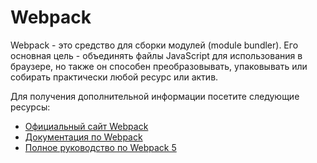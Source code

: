 # Webpack

Webpack - это средство для сборки модулей (module bundler). Его основная цель - объединять файлы JavaScript для использования в браузере, но также он способен преобразовывать, упаковывать или собирать практически любой ресурс или актив.

Для получения дополнительной информации посетите следующие ресурсы:

- [Официальный сайт Webpack](https://webpack.js.org/)
- [Документация по Webpack](https://webpack.js.org/concepts/)
- [Полное руководство по Webpack 5](https://www.valentinog.com/blog/webpack)
